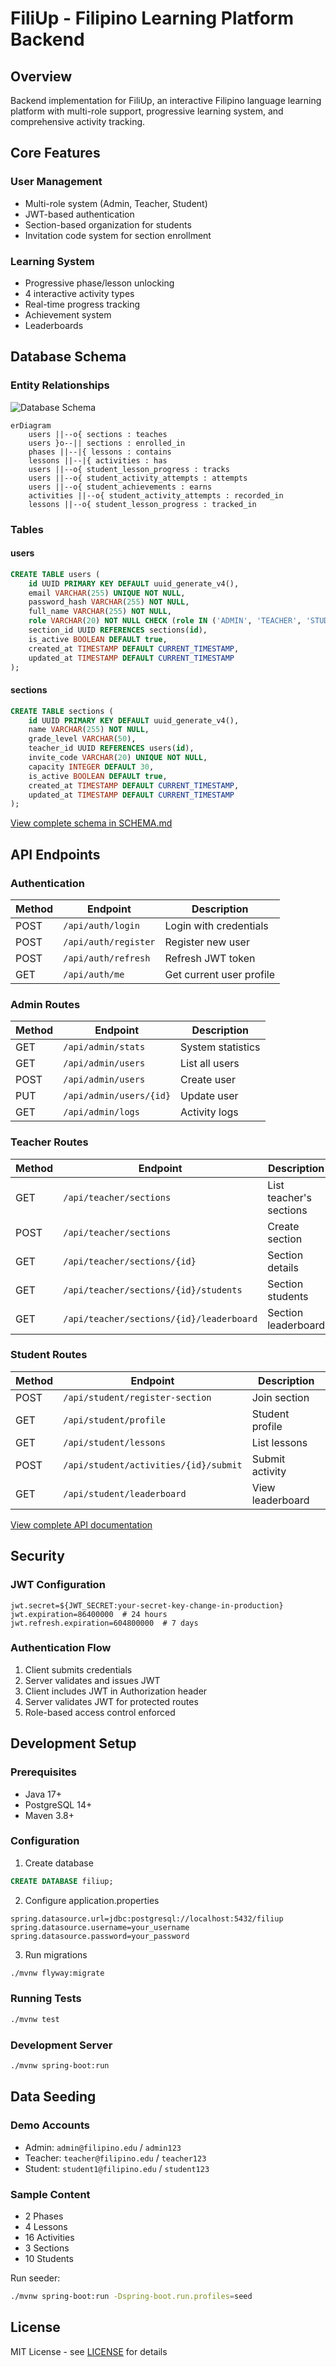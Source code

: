 # FiliUp - Filipino Learning Platform Backend

## Overview
Backend implementation for FiliUp, an interactive Filipino language learning platform with multi-role support, progressive learning system, and comprehensive activity tracking.

## Core Features

### User Management
- Multi-role system (Admin, Teacher, Student)
- JWT-based authentication
- Section-based organization for students
- Invitation code system for section enrollment

### Learning System
- Progressive phase/lesson unlocking
- 4 interactive activity types
- Real-time progress tracking
- Achievement system
- Leaderboards

## Database Schema

### Entity Relationships
![Database Schema](./docs/schema.png)

```mermaid
erDiagram
    users ||--o{ sections : teaches
    users }o--|| sections : enrolled_in
    phases ||--|{ lessons : contains
    lessons ||--|{ activities : has
    users ||--o{ student_lesson_progress : tracks
    users ||--o{ student_activity_attempts : attempts
    users ||--o{ student_achievements : earns
    activities ||--o{ student_activity_attempts : recorded_in
    lessons ||--o{ student_lesson_progress : tracked_in
```

### Tables

#### users
```sql
CREATE TABLE users (
    id UUID PRIMARY KEY DEFAULT uuid_generate_v4(),
    email VARCHAR(255) UNIQUE NOT NULL,
    password_hash VARCHAR(255) NOT NULL,
    full_name VARCHAR(255) NOT NULL,
    role VARCHAR(20) NOT NULL CHECK (role IN ('ADMIN', 'TEACHER', 'STUDENT')),
    section_id UUID REFERENCES sections(id),
    is_active BOOLEAN DEFAULT true,
    created_at TIMESTAMP DEFAULT CURRENT_TIMESTAMP,
    updated_at TIMESTAMP DEFAULT CURRENT_TIMESTAMP
);
```

#### sections
```sql
CREATE TABLE sections (
    id UUID PRIMARY KEY DEFAULT uuid_generate_v4(),
    name VARCHAR(255) NOT NULL,
    grade_level VARCHAR(50),
    teacher_id UUID REFERENCES users(id),
    invite_code VARCHAR(20) UNIQUE NOT NULL,
    capacity INTEGER DEFAULT 30,
    is_active BOOLEAN DEFAULT true,
    created_at TIMESTAMP DEFAULT CURRENT_TIMESTAMP,
    updated_at TIMESTAMP DEFAULT CURRENT_TIMESTAMP
);
```

[View complete schema in SCHEMA.md](./docs/SCHEMA.md)

## API Endpoints

### Authentication
| Method | Endpoint | Description |
|--------|----------|-------------|
| POST | `/api/auth/login` | Login with credentials |
| POST | `/api/auth/register` | Register new user |
| POST | `/api/auth/refresh` | Refresh JWT token |
| GET | `/api/auth/me` | Get current user profile |

### Admin Routes
| Method | Endpoint | Description |
|--------|----------|-------------|
| GET | `/api/admin/stats` | System statistics |
| GET | `/api/admin/users` | List all users |
| POST | `/api/admin/users` | Create user |
| PUT | `/api/admin/users/{id}` | Update user |
| GET | `/api/admin/logs` | Activity logs |

### Teacher Routes
| Method | Endpoint | Description |
|--------|----------|-------------|
| GET | `/api/teacher/sections` | List teacher's sections |
| POST | `/api/teacher/sections` | Create section |
| GET | `/api/teacher/sections/{id}` | Section details |
| GET | `/api/teacher/sections/{id}/students` | Section students |
| GET | `/api/teacher/sections/{id}/leaderboard` | Section leaderboard |

### Student Routes
| Method | Endpoint | Description |
|--------|----------|-------------|
| POST | `/api/student/register-section` | Join section |
| GET | `/api/student/profile` | Student profile |
| GET | `/api/student/lessons` | List lessons |
| POST | `/api/student/activities/{id}/submit` | Submit activity |
| GET | `/api/student/leaderboard` | View leaderboard |

[View complete API documentation](./docs/API.md)

## Security

### JWT Configuration
```properties
jwt.secret=${JWT_SECRET:your-secret-key-change-in-production}
jwt.expiration=86400000  # 24 hours
jwt.refresh.expiration=604800000  # 7 days
```

### Authentication Flow
1. Client submits credentials
2. Server validates and issues JWT
3. Client includes JWT in Authorization header
4. Server validates JWT for protected routes
5. Role-based access control enforced

## Development Setup

### Prerequisites
- Java 17+
- PostgreSQL 14+
- Maven 3.8+

### Configuration
1. Create database
```sql
CREATE DATABASE filiup;
```

2. Configure application.properties
```properties
spring.datasource.url=jdbc:postgresql://localhost:5432/filiup
spring.datasource.username=your_username
spring.datasource.password=your_password
```

3. Run migrations
```bash
./mvnw flyway:migrate
```

### Running Tests
```bash
./mvnw test
```

### Development Server
```bash
./mvnw spring-boot:run
```

## Data Seeding

### Demo Accounts
- Admin: `admin@filipino.edu` / `admin123`
- Teacher: `teacher@filipino.edu` / `teacher123`
- Student: `student1@filipino.edu` / `student123`

### Sample Content
- 2 Phases
- 4 Lessons
- 16 Activities
- 3 Sections
- 10 Students

Run seeder:
```bash
./mvnw spring-boot:run -Dspring-boot.run.profiles=seed
```

## License
MIT License - see [LICENSE](LICENSE) for details
